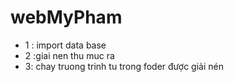 # webMyPham
- 1 : import data base 
- 2 :giai nen thu muc ra 
- 3: chay truong trinh tu trong foder được giải nén